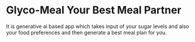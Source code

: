 # Glyco-Meal Your Best Meal Partner

It is generative ai based app which takes input of your sugar levels and also your food preferences and then generate a best meal plan for you.
